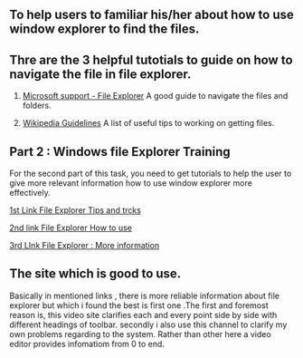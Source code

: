 ## To help users to familiar his/her about how to use window explorer to find the files.

## Thre are the 3 helpful tutotials to guide on how to navigate the file in file explorer.

1. [Microsoft support - File Explorer](https://support.microsoft.com/en-us/windows/find-your-files-in-windows-5c7c8cfe-c289-fae4-f5f8-6b3fdba418d2#:~:text=under%20Best%20match.-,Search%20File%20Explorer%3A%20Open%20File%20Explorer%20from%20the%20taskbar%20or,only%20for%20files%20stored%20there.) A good guide to navigate the files and folders.

2. [Wikipedia Guidelines](https://www.wikihow.com/Navigate-the-Windows-Directory) A list of useful tips to working on getting files.

## Part 2 : Windows file Explorer Training

For the second part of this task, you need to get tutorials to help the user to give more relevant information how to use window explorer more effectively.

[1st Link File Explorer Tips and trcks](https://www.youtube.com/watch?v=OUH3SLBNZyY&t=485s)

[2nd link File Explorer How to use](https://support.microsoft.com/en-us/windows/file-explorer-in-windows-ef370130-1cca-9dc5-e0df-2f7416fe1cb1)

[3rd LInk File Explorer : More information](https://www.customguide.com/windows-10/file-explorer)

## The site which is good to use.
 Basically in mentioned links , there is more reliable information about file explorer but which i found the best is first  one .The first and foremost reason is,  this video site clarifies each and every point side by side with different headings of toolbar.
 secondly i also use this channel to clarify my own problems regarding to the system.
 Rather than other here a video editor provides infomatiom from 0 to end.

